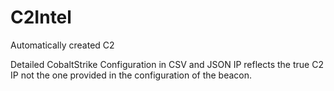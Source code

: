 # C2Intel
Automatically created C2

Detailed CobaltStrike Configuration in CSV and JSON
IP reflects the true C2 IP not the one provided in the configuration of the beacon.
